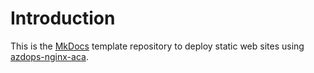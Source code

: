 # Introduction

This is the [MkDocs] template repository to deploy static web sites using [azdops-nginx-aca].

[MkDocs]: https://www.mkdocs.org/
[azdops-nginx-aca]: https://github.com/yaegashi/azdops-nginx-aca
